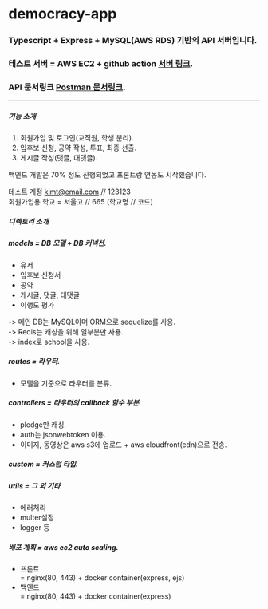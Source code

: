 # democracy-app

### Typescript + Express + MySQL(AWS RDS) 기반의 API 서버입니다. 

### 테스트 서버 = AWS EC2 + github action [서버 링크](http://ec2-13-124-175-42.ap-northeast-2.compute.amazonaws.com).

### API 문서링크 [Postman 문서링크](https://documenter.getpostman.com/view/12302946/TVt1A5V4).

------------------------

##### 기능 소개
 1. 회원가입 및 로그인(교직원, 학생 분리).
 2. 입후보 신청, 공약 작성, 투표, 최종 선출.
 3. 게시글 작성(댓글, 대댓글).
 
 백엔드 개발은 70% 정도 진행되었고 프론트랑 연동도 시작했습니다.  
 
 테스트 계정 kimt@email.com // 123123  
 회원가입용 학교 = 서울고 // 665 (학교명 // 코드)
 
##### 디렉토리 소개  
 ##### models = DB 모델 + DB 커넥션.  
 - 유저
 - 입후보 신청서
 - 공약
 - 게시글, 댓글, 대댓글  
 - 이행도 평가    
    
  -> 메인 DB는 MySQL이며 ORM으로 sequelize를 사용.  
  -> Redis는 캐싱을 위해 일부분만 사용.    
  -> index로 school을 사용.  
 
  ##### routes = 라우터.  
  - 모델을 기준으로 라우터를 분류.
  
  ##### controllers = 라우터의 callback 함수 부분.
  - pledge만 캐싱.    
  - auth는 jsonwebtoken 이용.
  - 이미지, 동영상은 aws s3에 업로드 + aws cloudfront(cdn)으로 전송.
  
  ##### custom = 커스텀 타입.  
    
  ##### utils = 그 외 기타.  
  - 에러처리
  - multer설정
  - logger 등  
  
  
  ##### 배포 계획 = aws ec2 auto scaling. 
  - 프론트  
   = nginx(80, 443) + docker container(express, ejs)  
  - 백엔드  
   = nginx(80, 443) + docker container(express)  
